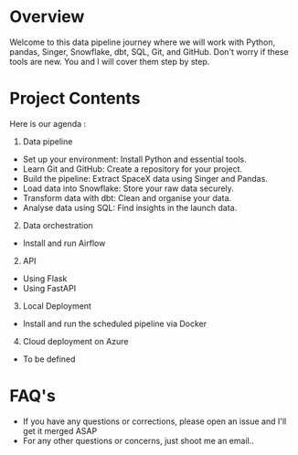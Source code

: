 # Overview

Welcome to this data pipeline journey where we will work with Python, pandas, Singer, Snowflake, dbt, SQL, Git, and GitHub. Don't worry if these tools are new. You and I will cover them step by step.

# Project Contents

Here is our agenda :

1. Data pipeline

- Set up your environment: Install Python and essential tools.
- Learn Git and GitHub: Create a repository for your project.
- Build the pipeline: Extract SpaceX data using Singer and Pandas.
- Load data into Snowflake: Store your raw data securely.
- Transform data with dbt: Clean and organise your data.
- Analyse data using SQL: Find insights in the launch data.

2. Data orchestration

- Install and run Airflow

2. API

- Using Flask
- Using FastAPI

3. Local Deployment

- Install and run the scheduled pipeline via Docker

4. Cloud deployment on Azure

- To be defined

# FAQ's

- If you have any questions or corrections, please open an issue and I'll get it merged ASAP
- For any other questions or concerns, just shoot me an email..
